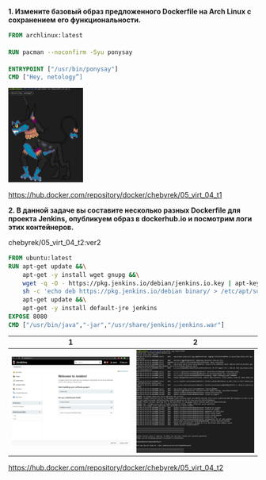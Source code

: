 **1. Измените базовый образ предложенного Dockerfile на Arch Linux c сохранением его функциональности.**  
```Dockerfile
FROM archlinux:latest
 
RUN pacman --noconfirm -Syu ponysay

ENTRYPOINT ["/usr/bin/ponysay"]
CMD ["Hey, netology”]
```
<img src="/homework/img/05-virt-04-t1.jpg" width=30%> 

https://hub.docker.com/repository/docker/chebyrek/05_virt_04_t1

**2. В данной задаче вы составите несколько разных Dockerfile для проекта Jenkins, опубликуем образ в dockerhub.io и посмотрим логи этих контейнеров.**  

chebyrek/05_virt_04_t2:ver2
```dockerfile
FROM ubuntu:latest
RUN apt-get update &&\
    apt-get -y install wget gnupg &&\
    wget -q -O - https://pkg.jenkins.io/debian/jenkins.io.key | apt-key add - &&\
    sh -c 'echo deb https://pkg.jenkins.io/debian binary/ > /etc/apt/sources.list.d/jenkins.list' &&\
    apt-get update &&\
    apt-get -y install default-jre jenkins
EXPOSE 8080
CMD ["/usr/bin/java","-jar","/usr/share/jenkins/jenkins.war"]
```

1|2
-----------------------|--------------------------------
<img src="/homework/img/05_virt_04_t2_ubnt_jen.jpg" width=100%> | <img src="/homework/img/05_virt_04_t2_ubnt_log.jpg" width=100%>  


https://hub.docker.com/repository/docker/chebyrek/05_virt_04_t2
